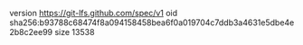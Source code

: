 version https://git-lfs.github.com/spec/v1
oid sha256:b93788c68474f8a094158458bea6f0a019704c7ddb3a4631e5dbe4e2b8c2ee99
size 13538
